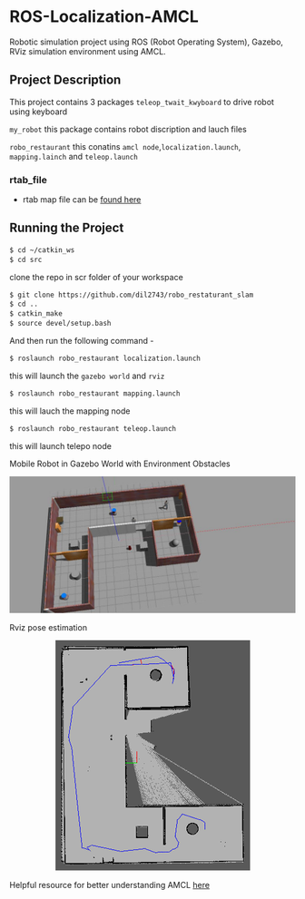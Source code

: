 # ROS-Localization-AMCL
Robotic simulation project using ROS (Robot Operating System), Gazebo, RViz simulation environment using AMCL.

## Project Description

This project contains 3 packages
`teleop_twait_kwyboard` to drive robot using keyboard

`my_robot` this package contains robot discription and lauch files 

`robo_restaurant` this conatins  `amcl node`,`localization.launch`, `mapping.lainch` and `teleop.launch`

### rtab_file
* rtab map file can be [found here](https://drive.google.com/file/d/1YZp7_K-xoLZBWqIt0dvZp4jH4DDboROO/view)
## Running the Project


```bash
$ cd ~/catkin_ws
$ cd src
```
clone the repo in scr folder of your workspace 
```bash
$ git clone https://github.com/dil2743/robo_restaturant_slam
$ cd ..
$ catkin_make
$ source devel/setup.bash
```

And then run the following command -

``` bash
$ roslaunch robo_restaurant localization.launch
```
this will launch the `gazebo world` and `rviz` 

``` bash
$ roslaunch robo_restaurant mapping.launch
```
this will lauch the mapping node 
``` bash
$ roslaunch robo_restaurant teleop.launch
```
this will launch telepo node


Mobile Robot in Gazebo World with Environment Obstacles

<p align="center"> <img src="https://github.com/dil2743/robo_restaurant_slam/blob/master/image/new_world.jpg"> </p>

Rviz pose estimation 

<p align="center"> <img src="https://github.com/dil2743/robo_restaurant_slam/blob/master/image/rtabmap.PNG"> </p>


Helpful resource for better understanding AMCL [here](
http://roboticsknowledgebase.com/wiki/state-estimation/adaptive-monte-carlo-localization/)

